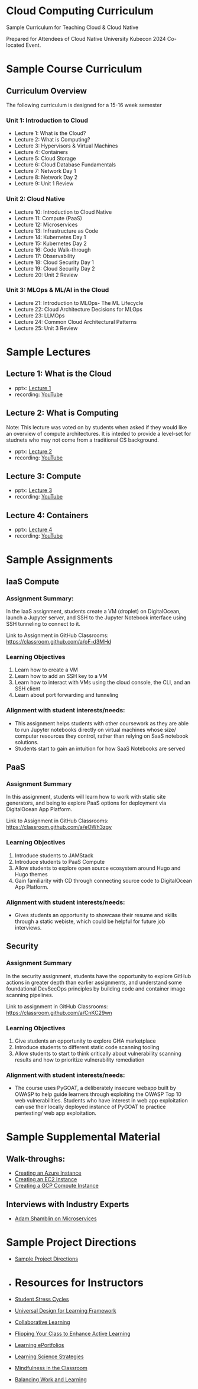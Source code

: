 # Cloud Computing Curriculum
Sample Curriculum for Teaching Cloud &amp; Cloud Native

Prepared for Attendees of Cloud Native University Kubecon 2024 Co-located Event. 

# Sample Course Curriculum
## Curriculum Overview
The following curriculum is designed for a 15-16 week semester
### Unit 1: Introduction to Cloud
- Lecture 1: What is the Cloud?
- Lecture 2: What is Computing?
- Lecture 3: Hypervisors & Virtual Machines
- Lecture 4: Containers
- Lecture 5: Cloud Storage
- Lecture 6: Cloud Database Fundamentals
- Lecture 7: Network Day 1
- Lecture 8: Network Day 2
- Lecture 9: Unit 1 Review
### Unit 2: Cloud Native
- Lecture 10: Introduction to Cloud Native
- Lecture 11: Compute (PaaS)
- Lecture 12: Microservices
- Lecture 13: Infrastructure as Code
- Lecture 14: Kubernetes Day 1
- Lecture 15: Kubernetes Day 2
- Lecture 16: Code Walk-through
- Lecture 17: Observability
- Lecture 18: Cloud Security Day 1
- Lecture 19: Cloud Security Day 2
- Lecture 20: Unit 2 Review
### Unit 3: MLOps & ML/AI in the Cloud
- Lecture 21: Introduction to MLOps- The ML Lifecycle
- Lecture 22: Cloud Architecture Decisions for MLOps
- Lecture 23: LLMOps
- Lecture 24: Common Cloud Architectural Patterns
- Lecture 25: Unit 3 Review 

# Sample Lectures
## Lecture 1: What is the Cloud
- pptx: [Lecture 1](docs/lecture_1_what_is_the_cloud.pptx)
- recording: [YouTube](https://youtu.be/Ef_k156-iZE?si=-gguDYy6j1iJeYQ6)

## Lecture 2: What is Computing
Note: This lecture was voted on by students when asked if they would like an overview of compute architectures. It is inteded to provide a level-set for studnets who may not come from a traditional CS background. 

- pptx: [Lecture 2](docs/lecture_2_what_is_computing.pptx)
- recording: [YouTube](https://youtu.be/QHXwPy_eyJI?si=krHuci6RZLf8lbgQ)

## Lecture 3: Compute
- pptx: [Lecture 3](docs/lecture_3_compute_iaas.pptx)
- recording: [YouTube](https://youtu.be/HrtQPOHJ5AI?si=xHuEPXKHvvsQ3mc-)

## Lecture 4: Containers
- pptx: [Lecture 4](docs/lecture_4_containers.pptx)
- recording: [YouTube](https://youtu.be/MS1ex3uK1wc)

# Sample Assignments
## IaaS Compute
### Assignment Summary: 
In the IaaS assignment, students create a VM (droplet) on DigitalOcean, launch a Jupyter server, and SSH to the Jupyter Notebook interface using SSH tunneling to connect to it. 

Link to Assignment in GitHub Classrooms: https://classroom.github.com/a/oF-d3MHd 

### Learning Objectives
1. Learn how to create a VM
2. Learn how to add an SSH key to a VM
3. Learn how to interact with VMs using the cloud console, the CLI, and an SSH client
4. Learn about port forwarding and tunneling 

### Alignment with student interests/needs: 
- This assignment helps students with other coursework as they are able to run Jupyter notebooks directly on virtual machines whose size/ computer resources they control, rather than relying on SaaS notebook solutions. 
- Students start to gain an intuition for how SaaS Notebooks are served

## PaaS
### Assignment Summary
In this assignment, students will learn how to work with static site generators, and being to explore PaaS options for deployment via DigitalOcean App Platform. 

Link to Assignment in GitHub Classrooms: https://classroom.github.com/a/eOWh3zgy 

### Learning Objectives
1. Introduce students to JAMStack
2. Introduce students to PaaS Compute
3. Allow students to explore open source ecosystem around Hugo and Hugo themes
4. Gain familiarity with CD through connecting source code to DigitalOcean App Platform. 

### Alignment with student interests/needs:
- Gives students an opportunity to showcase their resume and skills through a static webiste, which could be helpful for future job interviews. 

## Security
### Assignment Summary
In the security assignment, students have the opportunity to explore GitHub actions in greater depth than earlier assignments, and understand some foundational DevSecOps principles by building code and container image scanning pipelines. 

Link to assignment in GitHub Classrooms: https://classroom.github.com/a/CnKC29wn
### Learning Objectives
1. Give students an opportunity to explore GHA marketplace
2. Introduce students to different static code scanning tooling
3. Allow students to start to think critically about vulnerability scanning results and how to prioritize vulnerability remediation

### Alignment with student interests/needs:
- The course uses PyGOAT, a deliberately insecure webapp built by OWASP to help guide learners through exploiting the OWASP Top 10 web vulnerabilities. Students who have interest in web app exploitation can use their locally deployed instance of PyGOAT to practice pentesting/ web app exploitation. 

# Sample Supplemental Material
## Walk-throughs:
- [Creating an Azure Instance](https://youtu.be/YgSVTcjelxQ)
- [Creating an EC2 Instance](https://youtu.be/LMQJ3Plwg_E)
- [Creating a GCP Compute Instance](https://youtu.be/469xKzNFzsY)

## Interviews with Industry Experts
- [Adam Shamblin on Microservices](https://youtu.be/fBhOMs1zd-A)

# Sample Project Directions
- [Sample Project Directions](docs/sample_project_directions.md)

- # Resources for Instructors
- [Student Stress Cycles](docs/23_Student_Stress_Cycle.pdf)
- [Universal Design for Learning Framework](https://www.cast.org/impact/universal-design-for-learning-udl)
- [Collaborative Learning](https://docs.google.com/document/d/1D_vUMQl6T_cqB3zu_TMMjv6-NWJh6mFq/edit)
- [Flipping Your Class to Enhance Active Learning](https://docs.google.com/document/d/1a06xwdoKvXq_ye-_KePjlpshM9Bo6OTk/edit)
- [Learning ePortfolios](https://docs.google.com/document/d/1HZnBRsg9-R-w9vpD-UjZ4SKFXl3ig78Q/edit)
- [Learning Science Strategies](https://docs.google.com/document/d/1yP-ORCaPfPeQVTEHPNzGK0rYgmB5znl4/edit)
- [Mindfulness in the Classroom](https://docs.google.com/document/d/1qH8THOhNln1edK9VXgIS20L4Isp3Yl0n/edit)
- [Balancing Work and Learning](https://cew.georgetown.edu/cew-reports/learnandearn/)

